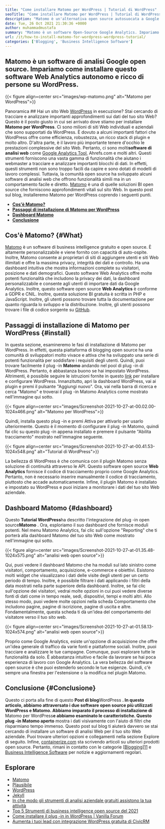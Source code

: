 ```yaml
---
title: "Come installare Matomo per WordPress | Tutorial di WordPress" 
seoTitle: "Come installare Matomo per WordPress | Tutorial di WordPress" 
description: "Matomo è un'alternativa open source autosuocata a Google Analytics. Impariamo come installare questo software Web Analytics con la ricca caratteristica su WordPress." 
date: Tue, 26 Oct 2021 21:30:36 +0000
author: muhammadmustafa
summary: "Matomo è un software Open-Source Google Analytics. Impariamo come installare questo software Web Analytics autonomo e ricco di persone su WordPress." 
url: /it/how-to-install-matomo-for-wordpress-wordpress-tutorial/
categories: ['Blogging', 'Business Intelligence Software']
---
```


## Matomo è un software di analisi Google open source. Impariamo come installare questo software Web Analytics autonomo e ricco di persone su WordPress.

{{< figure align=center src="images/wp-matomo.png" alt="Matomo per WordPress">}}


Panoramica ##
Hai un sito Web [WordPress][1] in esecuzione? Stai cercando di tracciare e analizzare importanti approfondimenti sui dati del tuo sito Web? Questo è il posto giusto in cui sei arrivato dove stiamo per installare **Matomo per WordPress**. Ci sono milioni di siti Web individuali e aziendali che sono supportati da WordPress. È dovuto a alcuni importanti fattori che WordPress offre come efficienza, robustezza, un ricco stack di plugin e molto altro. D'altra parte, è il lavoro più importante tenere d'occhio le prestazioni complessive del sito Web. Pertanto, ci sono molti**software di analisi web** come [Google Analytics Tool][2], Ahrefs.com e molti altri. Questi strumenti forniscono una vasta gamma di funzionalità che aiutano i webmaster a tracciare e analizzare importanti blocchi di dati. In effetti, questi strumenti non sono troppo facili da capire e sono dotati di modelli di lavoro complessi.
Tuttavia, la comunità open source ha sviluppato alcuni software di analisi web che offrono funzionalità simili ma in un comportamento facile e diretto. [Matomo][3] è una di quelle soluzioni BI open source che forniscono approfondimenti vitali sul sito Web. In questo post sul blog, installeremo Matomo per WordPress coprendo i seguenti punti.
* **[Cos'è Matomo?][4]** 
* **[Passaggi di installazione di Matomo per WordPress][5]** 
* **[Dashboard Matomo][6]** 
* **[Conclusione][7]** 

## Cos'è Matomo? {#What}

[Matomo][3] è un software di business intelligence gratuito e open source. È altamente personalizzabile e viene fornito con capacità di auto-ospite. Inoltre, Matomo consente ai proprietari di siti di aggiungere utenti e siti Web illimitati e offre la massima privacy, integrità dei dati e controllo. Ha una dashboard intuitiva che mostra informazioni complete su visitatori, posizione e dati demografici. Questo software Web Analytics offre molte potenti funzionalità che includono la privacy dei dati, la dashboard personalizzabile e consente agli utenti di importare dati da Google Analytics. Inoltre, questo software open source **Web Analytics** è conforme a GDPR e CNIL. Inoltre, questa soluzione BI gratuita è scritta in PHP e JavaScript. Inoltre, gli utenti possono trovare tutta la documentazione per quanto riguarda lo sviluppo e la distribuzione. Inoltre, gli utenti possono trovare i file di codice sorgente su [GitHub][8].

## Passaggi di installazione di Matomo per WordPress {#install}

In questa sezione, esamineremo le fasi di installazione di Matomo per WordPress. In effetti, questa piattaforma di blogging open source ha una comunità di sviluppatori molto vivace e attiva che ha sviluppato una serie di potenti funzionalità per soddisfare i requisiti degli utenti. Quindi, puoi trovare facilmente il plug -in **Matomo** andando nel pool di plug -in di WordPress. Pertanto, è abbastanza buono se hai impostato WordPress. Altrimenti, è possibile seguire le istruzioni fornite in questo [link][1] per installare e configurare WordPress. Innanzitutto, apri la dashboard WordPress, vai ai plugin e premi il pulsante "Aggiungi nuovo".
Ora, vai nella barra di ricerca e cerca "Matomo" e troverai il plug -in Matomo Analytics come mostrato nell'immagine qui sotto.

{{< figure align=center src="images/Screenshot-2021-10-27-at-00.02.00-1024x466.png" alt="Matomo per WordPress">}}

Quindi, installa questo plug -in e premi Attiva per attivarlo per usarlo ulteriormente. Questo è il momento di configurare il plug -in Matomo, quindi fai clic su questo plug -in appena installato e premere il pulsante "Abilita tracciamento" mostrato nell'immagine seguente.

{{< figure align=center src="images/Screenshot-2021-10-27-at-00.41.53-1024x548.png" alt="Tutorial di WordPress">}}

La bellezza di WordPress è che comunica con il plugin Matomo senza soluzione di continuità attraverso le API. Questo software open source **Web Analytics** fornisce il codice di tracciamento proprio come Google Analytics. Pertanto, non è necessario inserire manualmente il codice di tracciamento, piuttosto che accade automaticamente. Infine, il plugin Matomo è installato e impostato su WordPress e puoi iniziare a monitorare i dati del tuo sito Web aziendale.

## **Dashboard Matomo** {#dashboard}

Questo **Tutorial WordPress**ha descritto l'integrazione del plug -in open source**Matomo** . Ora, esploriamo il suo dashboard che fornisce moduli potenti. Nel menu Matomo Analytics, fai clic sull'opzione "Reporting" che ti porterà alla dashboard Matomo del tuo sito Web come mostrato nell'immagine qui sotto.

{{< figure align=center src="images/Screenshot-2021-10-27-at-01.35.48-1024x575.png" alt="analisi web open source">}}

Qui, puoi vedere il dashboard Matomo che ha moduli sul lato sinistro come visitatori, comportamento, acquisizione, e-commerce e obiettivi. Esistono molti widget che visualizzano i dati delle visite degli utenti per un certo periodo di tempo. Inoltre, è possibile filtrare i dati applicando i filtri della data mostrati nella parte superiore della dashboard. Inoltre, se fai clic sull'opzione dei visitatori, vedrai molte opzioni in cui puoi vedere diverse fonti di dati come in tempo reale, sedi, dispositivi, tempi e molti altri. Allo stesso modo, puoi vedere molte opzioni nella scheda Comportamento che includono pagine, pagine di iscrizione, pagine di uscita e altre. Fondamentalmente, questa scheda ti dà un'idea del comportamento del visitatore verso il tuo sito web.

{{< figure align=center src="images/Screenshot-2021-10-27-at-01.58.13-1024x574.png" alt="analisi web open source">}}

Proprio come Google Analytics, esiste un'opzione di acquisizione che offre un'idea generale di traffico da varie fonti e piattaforme sociali. Inoltre, puoi tracciare e analizzare le tue campagne. Comunque, puoi esplorare tutte le funzionalità da solo. È abbastanza intuitivo e facile da lavorare se hai poca esperienza di lavoro con Google Analytics. La vera bellezza del software open source è che puoi estenderlo secondo le tue esigenze. Quindi, c'è sempre una finestra per l'estensione o la modifica nel plugin Matomo.

## Conclusione {#Conclusione}

Questo ci porta alla fine di questo **Post di blog**WordPress **. In questo articolo, abbiamo attraversato i due software open source più utilizzati WordPress e Matomo. Abbiamo imparato il processo di installazione di** Matomo per WordPress**e abbiamo esaminato le caratteristiche. Questo plug -in Matomo aperto** mostra i dati visivamente con l'aiuto di filtri che risparmiano tempo immenso. Questo post sul blog ti aiuterà davvero se stai cercando di installare un software di analisi Web per il tuo sito Web aziendale. Puoi trovare ulteriori opzioni e collegamenti nella sezione Explore di seguito.
Infine, [containerize.com][9] sta scrivendo articoli su ulteriori prodotti open source. Pertanto, rimani in contatto con le categorie [[Blogging][10]][11] e [Business Intelligence Software][12] per notizie e aggiornamenti regolari.

## Esplorare
  * [Matomo][3]
  * [Plausibile][13]
  * [WordPress][1]
  * [Jekyll][14]
  * [In che modo gli strumenti di analisi aziendale gratuiti assistono la tua attività][15]
  * [Top 5 Strumenti di business intelligence open source del 2021][16]
  * [Come installare il plug -in in WordPress | Vanilla Forum][17]
  * [Aumenta i tuoi lead con integrazione WordPress gratuita di CivicRM][18]



[1]: https://products.containerize.com/blogging/wordpress/
[2]: https://analytics.google.com/analytics/web/
[3]: https://products.containerize.com/business-intelligence/matomo
[4]: #What
[5]: #install
[6]: #dashboard
[7]: #Conclusion
[8]: https://github.com/matomo-org/matomo
[9]: https://www.containerize.com/
[10]: https://products.containerize.com/blogging/
[11]: https://products.containerize.com/healthcare-technologies/
[12]: https://products.containerize.com/business-intelligence/
[13]: https://products.containerize.com/business-intelligence/plausible
[14]: https://products.containerize.com/blogging/jekyll/
[15]: https://blog.containerize.com/2021/03/12/how-free-business-analytics-tools-assist-your-business/
[16]: https://blog.containerize.com/business-intelligence-software/top-5-open-source-business-intelligence-solutions-of-2021/
[17]: https://blog.containerize.com/blogging/how-to-a-install-plugin-in-wordpress-vanilla-forum/
[18]: https://blog.containerize.com/blogging/civicrm-wordpress-integration-wordpress-tutorial/
